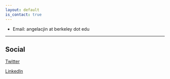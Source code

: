 ```yaml
---
layout: default
is_contact: true
---
```

* Email: angelacjin at berkeley dot edu

---

## Social
[Twitter](https://twitter.com/angelacjin)

[LinkedIn](https://www.linkedin.com/in/angelacjin/)


